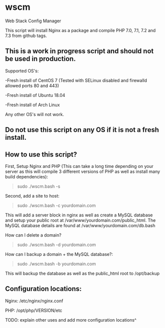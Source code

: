 # wscm
Web Stack Config Manager

This script will install Nginx as a package and compile PHP 7.0, 7.1, 7.2 and 7.3 from github tags. 

This is a work in progress script and should not be used in production.
----

Supported OS's:

-Fresh install of CentOS 7 (Tested with SELinux disabled and firewalld allowed ports 80 and 443)

-Fresh install of Ubuntu 18.04

-Fresh install of Arch Linux

Any other OS's will not work.

Do not use this script on any OS if it is not a fresh install.
---

How to use this script?
---

First, Setup Nginx and PHP (This can take a long time depending on your server as this will compile 3 different versions of PHP as well as install many build dependencies):

>sudo ./wscm.bash -s

Second, add a site to host:

>sudo ./wscm.bash -c yourdomain.com

This will add a server block in nginx as well as create a MySQL database and setup your public root at /var/www/yourdomain.com/public_html.
The MySQL database details are found at /var/www/yourdomain.com/db.bash

How can I delete a domain?

>sudo ./wscm.bash -d yourdomain.com

How can I backup a domain + the MySQL database?:

>sudo ./wscm.bash -b yourdomain.com

This will backup the database as well as the public_html root to /opt/backup

Configuration locations:
---

Nginx: /etc/nginx/nginx.conf

PHP: /opt/php/VERSION/etc

TODO: explain other uses and add more configuration locations^
